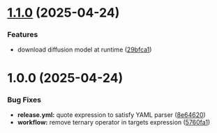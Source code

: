 # [1.1.0](https://github.com/aykutmursal/hidream-inference-fast-fp8/compare/1.0.0...1.1.0) (2025-04-24)


### Features

* download diffusion model at runtime ([29bfca1](https://github.com/aykutmursal/hidream-inference-fast-fp8/commit/29bfca103968fa291892ccbba2f5f28b89250996))

# 1.0.0 (2025-04-24)


### Bug Fixes

* **release.yml:** quote expression to satisfy YAML parser ([8e64620](https://github.com/aykutmursal/hidream-inference-fast-fp8/commit/8e64620f2e2fe309de434ce2f56b3f7b339077c0))
* **workflow:** remove ternary operator in targets expression ([5760fa1](https://github.com/aykutmursal/hidream-inference-fast-fp8/commit/5760fa198945dbb4ea0e58de9ac9d1010ff1bfde))
